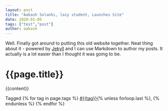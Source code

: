 ```yaml
---
layout: post
title: "Aakash Solanki, lazy student, Launches Site"
date: 2020-01-05
tags: ["test","post"]
author: aakash
---
```


Well. Finally got around to putting this old website together. Neat thing about it - powered by [Jekyll](http://jekyllrb.com) and I can use Markdown to author my posts. It actually is a lot easier than I thought it was going to be.

<!doctype html>
<html lang="en">
  <head>
    <title>{{page.title}}</title>
  </head>
  <body>
    <h1>{{page.title}}</h1>
    {{content}}
    <p>
      Tagged 
      {% for tag in page.tags %}
      <a class="post" href="/tag/{{tag}}">#{{tag}}</a>{% unless forloop.last %}, {% endunless %}
      {% endfor %}
    </p>
  </body>
</html>